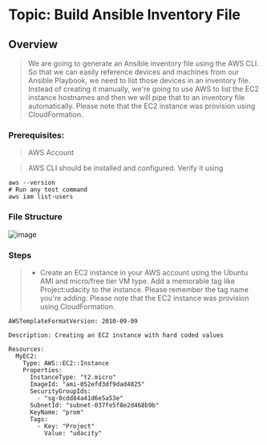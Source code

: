 # Topic: Build Ansible Inventory File

## Overview
> We are going to generate an Ansible inventory file using the AWS CLI. So that we can easily reference devices and machines from our Ansible Playbook, we need to list those devices in an inventory file. Instead of creating it manually, we're going to use AWS to list the EC2 instance hostnames and then we will pipe that to an inventory file automatically. Please note that the EC2 instance was provision using CloudFormation.

### Prerequisites:

> AWS Account

> AWS CLI should be installed and configured. Verify it using

```
aws --version
# Run any test command
aws iam list-users
```

### File Structure

![image](https://user-images.githubusercontent.com/40290711/178330958-11113075-99ef-4174-8b34-9f9331111c7a.png)

### Steps

> - Create an EC2 instance in your AWS account using the Ubuntu AMI and micro/free tier VM type. Add a memorable tag like Project:udacity to the instance. Please remember the tag name you're adding. Please note that the EC2 instance was provision using CloudFormation.

```
AWSTemplateFormatVersion: 2010-09-09

Description: Creating an EC2 instance with hard coded values 

Resources:
  MyEC2:
    Type: AWS::EC2::Instance
    Properties: 
      InstanceType: "t2.micro"
      ImageId: "ami-052efd3df9dad4825"
      SecurityGroupIds: 
        - "sg-0cdd84a41d6e5a53e"
      SubnetId: "subnet-037fe5f8e2d468b9b"
      KeyName: "prom"
      Tags: 
        - Key: "Project"
          Value: "udacity"
```          

